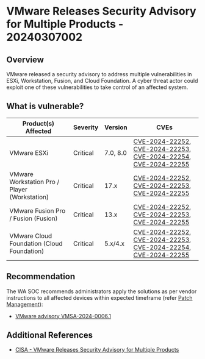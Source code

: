 # VMware Releases Security Advisory for Multiple Products - 20240307002

## Overview

VMware released a security advisory to address multiple vulnerabilities in ESXi, Workstation, Fusion, and Cloud Foundation. A cyber threat actor could exploit one of these vulnerabilities to take control of an affected system.

## What is vulnerable?

| Product(s) Affected                           | Severity | Version  | CVEs                                                                                                                                                                                                                                                                       |
| --------------------------------------------- | -------- | -------- | -------------------------------------------------------------------------------------------------------------------------------------------------------------------------------------------------------------------------------------------------------------------------- |
| VMware ESXi                                   | Critical | 7.0, 8.0 | [CVE-2024-22252](https://nvd.nist.gov/vuln/detail/CVE-2024-22252), [CVE-2024-22253](https://nvd.nist.gov/vuln/detail/CVE-2024-22253), [CVE-2024-22254](https://nvd.nist.gov/vuln/detail/CVE-2024-22254), [CVE-2024-22255](https://nvd.nist.gov/vuln/detail/CVE-2024-22255) |
| VMware Workstation Pro / Player (Workstation) | Critical | 17.x     | [CVE-2024-22252](https://nvd.nist.gov/vuln/detail/CVE-2024-22252), [CVE-2024-22253](https://nvd.nist.gov/vuln/detail/CVE-2024-22253), [CVE-2024-22255](https://nvd.nist.gov/vuln/detail/CVE-2024-22255)                                                                    |
| VMware Fusion Pro / Fusion (Fusion)           | Critical | 13.x     | [CVE-2024-22252](https://nvd.nist.gov/vuln/detail/CVE-2024-22252), [CVE-2024-22253](https://nvd.nist.gov/vuln/detail/CVE-2024-22253), [CVE-2024-22255](https://nvd.nist.gov/vuln/detail/CVE-2024-22255)                                                                    |
| VMware Cloud Foundation (Cloud Foundation)    | Critical | 5.x/4.x  | [CVE-2024-22252](https://nvd.nist.gov/vuln/detail/CVE-2024-22252), [CVE-2024-22253](https://nvd.nist.gov/vuln/detail/CVE-2024-22253), [CVE-2024-22254](https://nvd.nist.gov/vuln/detail/CVE-2024-22254), [CVE-2024-22255](https://nvd.nist.gov/vuln/detail/CVE-2024-22255) |

## Recommendation

The WA SOC recommends administrators apply the solutions as per vendor instructions to all affected devices within expected timeframe (refer [Patch Management](../guidelines/patch-management.md)):

- [VMware advisory VMSA-2024-0006.1](https://www.vmware.com/security/advisories/VMSA-2024-0006.html)

## Additional References

- [CISA - VMware Releases Security Advisory for Multiple Products](https://www.cisa.gov/news-events/alerts/2024/03/06/vmware-releases-security-advisory-multiple-products)
